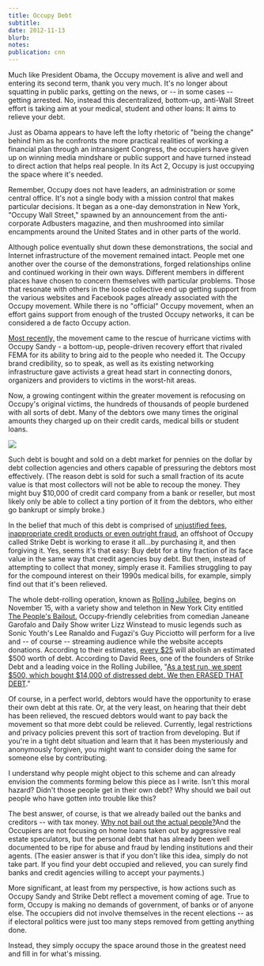```yaml
---
title: Occupy Debt
subtitle: 
date: 2012-11-13
blurb: 
notes: 
publication: cnn
---
```


Much like President Obama, the Occupy movement is alive and well and entering its second term, thank you very much. It's no longer about squatting in public parks, getting on the news, or -- in some cases -- getting arrested. No, instead this decentralized, bottom-up, anti-Wall Street effort is taking aim at your medical, student and other loans: It aims to relieve your debt.

Just as Obama appears to have left the lofty rhetoric of "being the change" behind him as he confronts the more practical realities of working a financial plan through an intransigent Congress, the occupiers have given up on winning media mindshare or public support and have turned instead to direct action that helps real people. In its Act 2, Occupy is just occupying the space where it's needed.

Remember, Occupy does not have leaders, an administration or some central office. It's not a single body with a mission control that makes particular decisions. It began as a one-day demonstration in New York, "Occupy Wall Street," spawned by an announcement from the anti-corporate Adbusters magazine, and then mushroomed into similar encampments around the United States and in other parts of the world.

Although police eventually shut down these demonstrations, the social and Internet infrastructure of the movement remained intact. People met one another over the course of the demonstrations, forged relationships online and continued working in their own ways. Different members in different places have chosen to concern themselves with particular problems. Those that resonate with others in the loose collective end up getting support from the various websites and Facebook pages already associated with the Occupy movement. While there is no "official" Occupy movement, when an effort gains support from enough of the trusted Occupy networks, it can be considered a de facto Occupy action.

[Most recently,](http://www.nytimes.com/2012/11/11/nyregion/where-fema-fell-short-occupy-sandy-was-there.html?pagewanted=all) the movement came to the rescue of hurricane victims with Occupy Sandy - a bottom-up, people-driven recovery effort that rivaled FEMA for its ability to bring aid to the people who needed it. The Occupy brand credibility, so to speak, as well as its existing networking infrastructure gave activists a great head start in connecting donors, organizers and providers to victims in the worst-hit areas.

Now, a growing contingent within the greater movement is refocusing on Occupy's original victims, the hundreds of thousands of people burdened with all sorts of debt. Many of the debtors owe many times the original amounts they charged up on their credit cards, medical bills or student loans. 

![](http://i2.cdn.turner.com/cnn/dam/assets/121110111418-hoye-occupy-sandy-00002403-story-body.jpg)

Such debt is bought and sold on a debt market for pennies on the dollar by debt collection agencies and others capable of pressuring the debtors most effectively. (The reason debt is sold for such a small fraction of its acute value is that most collectors will not be able to recoup the money. They might buy $10,000 of credit card company from a bank or reseller, but most likely only be able to collect a tiny portion of it from the debtors, who either go bankrupt or simply broke.)

In the belief that much of this debt is comprised of [unjustified fees, inappropriate credit products or even outright fraud](http://dealbook.nytimes.com/2012/08/12/problems-riddle-moves-to-collect-credit-card-debt/), an offshoot of Occupy called Strike Debt is working to erase it all...by purchasing it, and then forgiving it. Yes, seems it's that easy: Buy debt for a tiny fraction of its face value in the same way that credit agencies buy debt. But then, instead of attempting to collect that money, simply erase it. Families struggling to pay for the compound interest on their 1990s medical bills, for example, simply find out that it's been relieved.

The whole debt-rolling operation, known as [Rolling Jubilee](http://rollingjubilee.org/), begins on November 15, with a variety show and telethon in New York City entitled [The People's Bailout.](http://www.lepoissonrouge.com/lpr_events/peoples-bailout/) Occupy-friendly celebrities from comedian Janeane Garofalo and Daily Show writer Lizz Winstead to music legends such as Sonic Youth's Lee Ranaldo and Fugazi's Guy Picciotto will perform for a live and -- of course -- streaming audience while the website accepts donations. According to their estimates, [every $25](http://www.lepoissonrouge.com/lpr_events/peoples-bailout/) will abolish an estimated $500 worth of debt. According to David Rees, one of the founders of Strike Debt and a leading voice in the Rolling Jubillee, "[As a test run, we spent $500, which bought $14,000 of distressed debt. We then ERASED THAT DEBT](http://howtosharpenpencils.tumblr.com/post/35285338188/the-peoples-bailout)."

Of course, in a perfect world, debtors would have the opportunity to erase their own debt at this rate. Or, at the very least, on hearing that their debt has been relieved, the rescued debtors would want to pay back the movement so that more debt could be relieved. Currently, legal restrictions and privacy policies prevent this sort of traction from developing. But if you're in a tight debt situation and learn that it has been mysteriously and anonymously forgiven, you might want to consider doing the same for someone else by contributing.

I understand why people might object to this scheme and can already envision the comments forming below this piece as I write. Isn't this moral hazard? Didn't those people get in their own debt? Why should we bail out people who have gotten into trouble like this?

The best answer, of course, is that we already bailed out the banks and creditors -- with tax money. [Why not bail out the actual people?](http://www.forbes.com/sites/timworstall/2012/11/10/links-10-nov-finally-an-occupy-wall-street-idea-we-can-all-get-behind-the-rolling-jubilee/)And the Occupiers are not focusing on home loans taken out by aggressive real estate speculators, but the personal debt that has already been well documented to be ripe for abuse and fraud by lending institutions and their agents. (The easier answer is that if you don't like this idea, simply do not take part. If you find your debt occupied and relieved, you can surely find banks and credit agencies willing to accept your payments.)

More significant, at least from my perspective, is how actions such as Occupy Sandy and Strike Debt reflect a movement coming of age. True to form, Occupy is making no demands of government, of banks or of anyone else. The occupiers did not involve themselves in the recent elections -- as if electoral politics were just too many steps removed from getting anything done.

Instead, they simply occupy the space around those in the greatest need and fill in for what's missing.
